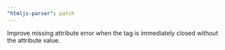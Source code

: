 ```yaml
---
"htmljs-parser": patch
---
```


Improve missing attribute error when the tag is immediately closed without the attribute value.
